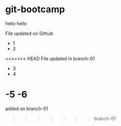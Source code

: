 # git-bootcamp

hello hello

File updated on Github
 - 1
 - 2

<<<<<<< HEAD
File updated in branch-01
- 3 
- 4

-5
-6
=======
added on branch-01
>>>>>>> branch-01
